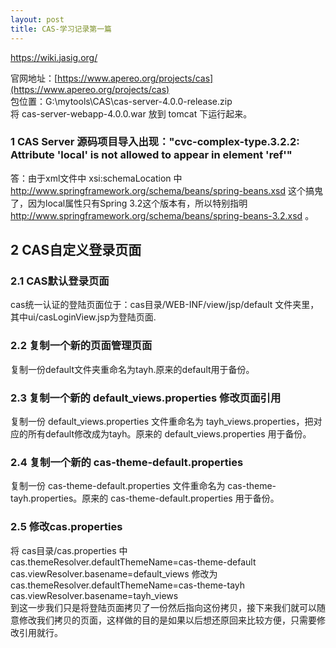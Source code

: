 ```yaml
---
layout: post
title: CAS-学习记录第一篇
---
```

https://wiki.jasig.org/

官网地址：[https://www.apereo.org/projects/cas](https://www.apereo.org/projects/cas)  
包位置：G:\mytools\CAS\cas-server-4.0.0-release.zip  
将 cas-server-webapp-4.0.0.war 放到 tomcat 下运行起来。

### 1 CAS Server 源码项目导入出现："cvc-complex-type.3.2.2: Attribute 'local' is not allowed to appear in element 'ref'"  
答：由于xml文件中 xsi:schemaLocation 中 http://www.springframework.org/schema/beans/spring-beans.xsd 这个搞鬼了，因为local属性只有Spring 3.2这个版本有，所以特别指明 http://www.springframework.org/schema/beans/spring-beans-3.2.xsd 。  


## 2 CAS自定义登录页面  
### 2.1 CAS默认登录页面  
cas统一认证的登陆页面位于：cas目录/WEB-INF/view/jsp/default 文件夹里，其中ui/casLoginView.jsp为登陆页面.   

### 2.2 复制一个新的页面管理页面  
复制一份default文件夹重命名为tayh.原来的default用于备份。  

### 2.3 复制一个新的 default_views.properties 修改页面引用
复制一份 default_views.properties 文件重命名为 tayh_views.properties，把对应的所有default修改成为tayh。原来的 default_views.properties 用于备份。

### 2.4 复制一个新的 cas-theme-default.properties
复制一份 cas-theme-default.properties 文件重命名为 cas-theme-tayh.properties。原来的 cas-theme-default.properties 用于备份。

### 2.5 修改cas.properties
将 cas目录/cas.properties 中  
cas.themeResolver.defaultThemeName=cas-theme-default  
cas.viewResolver.basename=default_views
修改为  
cas.themeResolver.defaultThemeName=cas-theme-tayh  
cas.viewResolver.basename=tayh_views  
到这一步我们只是将登陆页面拷贝了一份然后指向这份拷贝，接下来我们就可以随意修改我们拷贝的页面，这样做的目的是如果以后想还原回来比较方便，只需要修改引用就行。